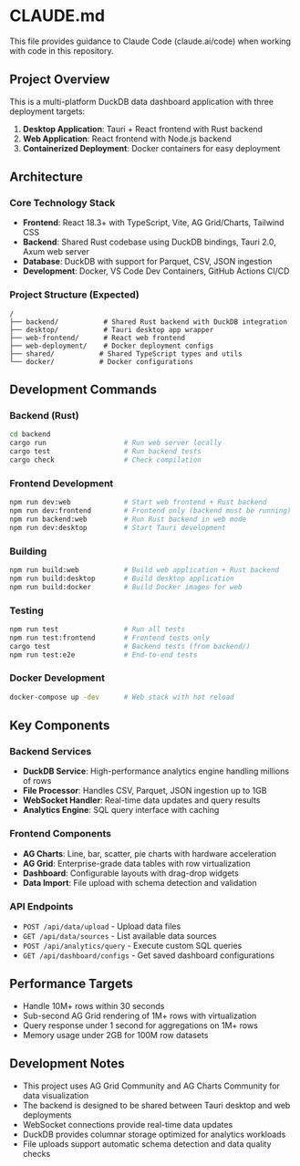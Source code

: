 # CLAUDE.md

This file provides guidance to Claude Code (claude.ai/code) when working with code in this repository.

## Project Overview

This is a multi-platform DuckDB data dashboard application with three deployment targets:
1. **Desktop Application**: Tauri + React frontend with Rust backend
2. **Web Application**: React frontend with Node.js backend  
3. **Containerized Deployment**: Docker containers for easy deployment

## Architecture

### Core Technology Stack
- **Frontend**: React 18.3+ with TypeScript, Vite, AG Grid/Charts, Tailwind CSS
- **Backend**: Shared Rust codebase using DuckDB bindings, Tauri 2.0, Axum web server
- **Database**: DuckDB with support for Parquet, CSV, JSON ingestion
- **Development**: Docker, VS Code Dev Containers, GitHub Actions CI/CD

### Project Structure (Expected)
```
/
├── backend/           # Shared Rust backend with DuckDB integration
├── desktop/           # Tauri desktop app wrapper
├── web-frontend/      # React web frontend
├── web-deployment/    # Docker deployment configs
├── shared/           # Shared TypeScript types and utils
└── docker/           # Docker configurations
```

## Development Commands

### Backend (Rust)
```bash
cd backend
cargo run                   # Run web server locally
cargo test                  # Run backend tests  
cargo check                 # Check compilation
```

### Frontend Development
```bash
npm run dev:web             # Start web frontend + Rust backend
npm run dev:frontend        # Frontend only (backend must be running)
npm run backend:web         # Run Rust backend in web mode
npm run dev:desktop         # Start Tauri development
```

### Building
```bash
npm run build:web           # Build web application + Rust backend
npm run build:desktop       # Build desktop application
npm run build:docker        # Build Docker images for web
```

### Testing
```bash
npm run test                # Run all tests
npm run test:frontend       # Frontend tests only
cargo test                  # Backend tests (from backend/)
npm run test:e2e            # End-to-end tests
```

### Docker Development
```bash
docker-compose up -dev      # Web stack with hot reload
```

## Key Components

### Backend Services
- **DuckDB Service**: High-performance analytics engine handling millions of rows
- **File Processor**: Handles CSV, Parquet, JSON ingestion up to 1GB
- **WebSocket Handler**: Real-time data updates and query results
- **Analytics Engine**: SQL query interface with caching

### Frontend Components
- **AG Charts**: Line, bar, scatter, pie charts with hardware acceleration
- **AG Grid**: Enterprise-grade data tables with row virtualization
- **Dashboard**: Configurable layouts with drag-drop widgets
- **Data Import**: File upload with schema detection and validation

### API Endpoints
- `POST /api/data/upload` - Upload data files
- `GET /api/data/sources` - List available data sources
- `POST /api/analytics/query` - Execute custom SQL queries
- `GET /api/dashboard/configs` - Get saved dashboard configurations

## Performance Targets
- Handle 10M+ rows within 30 seconds
- Sub-second AG Grid rendering of 1M+ rows with virtualization
- Query response under 1 second for aggregations on 1M+ rows
- Memory usage under 2GB for 100M row datasets

## Development Notes
- This project uses AG Grid Community and AG Charts Community for data visualization
- The backend is designed to be shared between Tauri desktop and web deployments
- WebSocket connections provide real-time data updates
- DuckDB provides columnar storage optimized for analytics workloads
- File uploads support automatic schema detection and data quality checks
